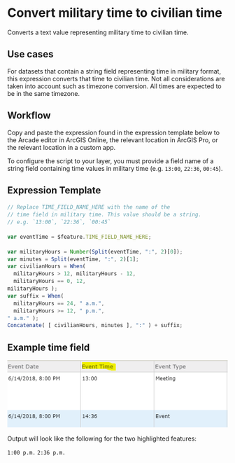 
# Convert military time to civilian time

Converts a text value representing military time to civilian time.

## Use cases

For datasets that contain a string field representing time in military format, this expression converts that time to civilian time. Not all considerations are taken into account such as timezone conversion. All times are expected to be in the same timezone.

## Workflow

Copy and paste the expression found in the expression template below to
the Arcade editor in ArcGIS Online, the relevant location in ArcGIS Pro, or
the relevant location in a custom app.

To configure the script to your layer, you must provide a field name of a string
field containing time values in military time (e.g. `13:00`, `22:36`, `00:45`).

## Expression Template

```js
// Replace TIME_FIELD_NAME_HERE with the name of the
// time field in military time. This value should be a string.
// e.g. `13:00`, `22:36`, `00:45`

var eventTime = $feature.TIME_FIELD_NAME_HERE;

var militaryHours = Number(Split(eventTime, ":", 2)[0]);
var minutes = Split(eventTime, ":", 2)[1];
var civilianHours = When( 
  militaryHours > 12, militaryHours - 12,
  militaryHours == 0, 12,
militaryHours );
var suffix = When(
  militaryHours == 24, " a.m.",
  militaryHours >= 12, " p.m.",
" a.m." );
Concatenate( [ civilianHours, minutes ], ":" ) + suffix;
```

## Example time field

![military-time](./images/military-time.png)

Output will look like the following for the two highlighted features:

`1:00 p.m.`
`2:36 p.m.`
